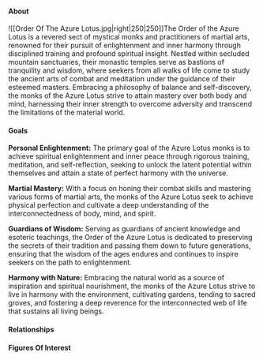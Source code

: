#### About
![[Order Of The Azure Lotus.jpg|right|250|250]]The Order of the Azure Lotus is a revered sect of mystical monks and practitioners of martial arts, renowned for their pursuit of enlightenment and inner harmony through disciplined training and profound spiritual insight. Nestled within secluded mountain sanctuaries, their monastic temples serve as bastions of tranquility and wisdom, where seekers from all walks of life come to study the ancient arts of combat and meditation under the guidance of their esteemed masters. Embracing a philosophy of balance and self-discovery, the monks of the Azure Lotus strive to attain mastery over both body and mind, harnessing their inner strength to overcome adversity and transcend the limitations of the material world.
#### Goals
 **Personal Enlightenment:** The primary goal of the Azure Lotus monks is to achieve spiritual enlightenment and inner peace through rigorous training, meditation, and self-reflection, seeking to unlock the latent potential within themselves and attain a state of perfect harmony with the universe.
 
 **Martial Mastery:** With a focus on honing their combat skills and mastering various forms of martial arts, the monks of the Azure Lotus seek to achieve physical perfection and cultivate a deep understanding of the interconnectedness of body, mind, and spirit.
 
 **Guardians of Wisdom:** Serving as guardians of ancient knowledge and esoteric teachings, the Order of the Azure Lotus is dedicated to preserving the secrets of their tradition and passing them down to future generations, ensuring that the wisdom of the ages endures and continues to inspire seekers on the path to enlightenment.
 
 **Harmony with Nature:** Embracing the natural world as a source of inspiration and spiritual nourishment, the monks of the Azure Lotus strive to live in harmony with the environment, cultivating gardens, tending to sacred groves, and fostering a deep reverence for the interconnected web of life that sustains all living beings.
#### Relationships

#### Figures Of Interest
